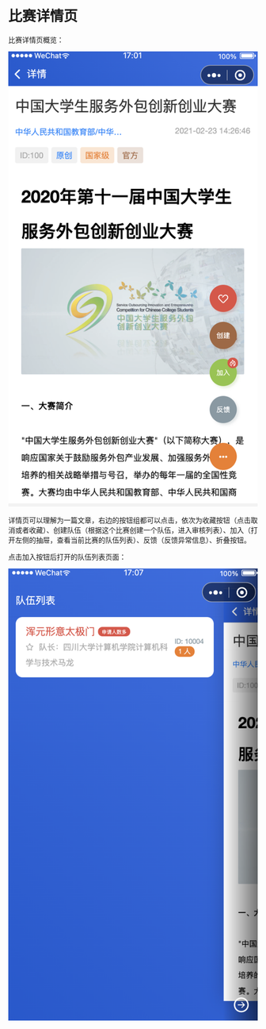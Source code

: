 # 比赛详情页

比赛详情页概览：

![&#x6982;&#x89C8;](../../../.gitbook/assets/image%20%2823%29.png)

详情页可以理解为一篇文章，右边的按钮组都可以点击，依次为收藏按钮（点击取消或者收藏）、创建队伍（根据这个比赛创建一个队伍，进入审核列表）、加入（打开左侧的抽屉，查看当前比赛的队伍列表）、反馈（反馈异常信息）、折叠按钮。

点击加入按钮后打开的队伍列表页面：

![&#x8BE6;&#x60C5;](../../../.gitbook/assets/image%20%2844%29.png)



